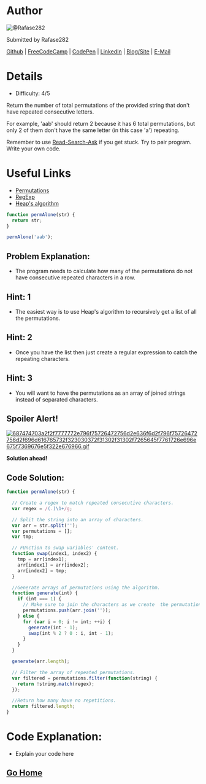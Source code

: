 # Author
![@Rafase282](https://avatars0.githubusercontent.com/Rafase282?&s=128)

Submitted by Rafase282

[Github](https://github.com/Rafase282) | [FreeCodeCamp](http://www.freecodecamp.com/rafase282) | [CodePen](http://codepen.io/Rafase282/) | [LinkedIn](https://www.linkedin.com/in/rafase282) | [Blog/Site](https://rafase282.wordpress.com/) | [E-Mail](mailto:rafase282@gmail.com)

# Details
- Difficulty: 4/5

Return the number of total permutations of the provided string that don't have repeated consecutive letters.

For example, 'aab' should return 2 because it has 6 total permutations, but only 2 of them don't have the same letter (in this case 'a') repeating.

Remember to use [ Read-Search-Ask](http://github.com/FreeCodeCamp/freecodecamp/wiki/How-to-get-help-when-you-get-stuck) if you get stuck. Try to pair program. Write your own code.

# Useful Links
- [Permutations](https://www.mathsisfun.com/combinatorics/combinations-permutations.html)
- [RegExp](https://developer.mozilla.org/en-US/docs/Web/JavaScript/Reference/Global_Objects/RegExp)
- [Heap's algorithm](https://en.wikipedia.org/wiki/Heap%27s_algorithm)

```js
function permAlone(str) {
  return str;
}

permAlone('aab');
```

## Problem Explanation:
- The program needs to calculate how many of the permutations do not have consecutive repeated characters in a row.

## Hint: 1
- The easiest way is to use Heap's algorithm to recursively get a list of all the permutations.

## Hint: 2
- Once you have the list then just create a regular expression to catch the repeating characters.

## Hint: 3
- You will want to have the permutations as an array of joined strings instead of separated characters.

## Spoiler Alert!
[![687474703a2f2f7777772e796f75726472756d2e636f6d2f796f75726472756d2f696d616765732f323030372f31302f31302f7265645f7761726e696e675f7369676e5f322e676966.gif](https://files.gitter.im/FreeCodeCamp/Wiki/nlOm/thumb/687474703a2f2f7777772e796f75726472756d2e636f6d2f796f75726472756d2f696d616765732f323030372f31302f31302f7265645f7761726e696e675f7369676e5f322e676966.gif)](https://files.gitter.im/FreeCodeCamp/Wiki/nlOm/687474703a2f2f7777772e796f75726472756d2e636f6d2f796f75726472756d2f696d616765732f323030372f31302f31302f7265645f7761726e696e675f7369676e5f322e676966.gif)

**Solution ahead!**

## Code Solution:

```js
function permAlone(str) {

  // Create a regex to match repeated consecutive characters.
  var regex = /(.)\1+/g;

  // Split the string into an array of characters.
  var arr = str.split('');
  var permutations = [];
  var tmp;

  // FUnction to swap variables' content.
  function swap(index1, index2) {
    tmp = arr[index1];
    arr[index1] = arr[index2];
    arr[index2] = tmp;
  }

  //Generate arrays of permutations using the algorithm.
  function generate(int) {
    if (int === 1) {
      // Make sure to join the characters as we create  the permutation arrays
      permutations.push(arr.join(''));
    } else {
      for (var i = 0; i != int; ++i) {
        generate(int - 1);
        swap(int % 2 ? 0 : i, int - 1);
      }
    }
  }

  generate(arr.length);

  // Filter the array of repeated permutations.
  var filtered = permutations.filter(function(string) {
    return !string.match(regex);
  });

  //Return how many have no repetitions.
  return filtered.length;
}
```

# Code Explanation:
- Explain your code here

## [Go Home](https://github.com/Rafase282/My-FreeCodeCamp-Code/wiki)

